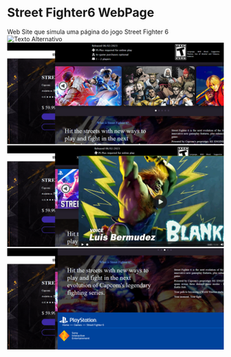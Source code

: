 # Street Fighter6 WebPage 

 Web Site que simula uma página do jogo Street Fighter 6
 ![Texto Alternativo](StreetFighter6Page/Pag1.png)
 ![Texto Alternativo](pag2.png)
 ![Texto Alternativo](pag3.png)
 ![Texto Alternativo](pag4.png)

